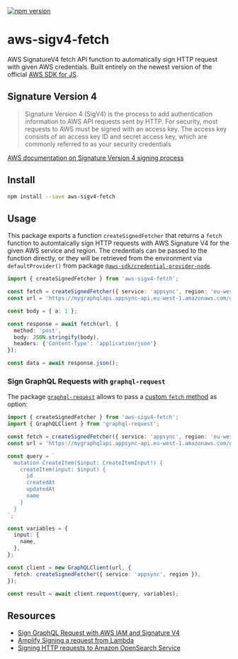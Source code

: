[![npm version](https://badge.fury.io/js/aws-sigv4-fetch.svg)](https://badge.fury.io/js/aws-sigv4-fetch)
# aws-sigv4-fetch
AWS SignatureV4 fetch API function to automatically sign HTTP request with given AWS credentials. Built entirely on the newest version of the official [AWS SDK for JS](https://docs.aws.amazon.com/AWSJavaScriptSDK/v3/latest/index.html).

## Signature Version 4 
> Signature Version 4 (SigV4) is the process to add authentication information to AWS API requests sent by HTTP. For security, most requests to AWS must be signed with an access key. The access key consists of an access key ID and secret access key, which are commonly referred to as your security credentials

[AWS documentation on Signature Version 4 signing process](https://docs.aws.amazon.com/general/latest/gr/signature-version-4.html)

## Install
```sh
npm install --save aws-sigv4-fetch
```

## Usage
This package exports a function `createSignedFetcher` that returns a `fetch` function to automtaically sign HTTP requests with AWS Signature V4 for the given AWS service and region. The credentials can be passed to the function directly, or they will be retrieved from the environment via `defaultProvider()` from package [`@aws-sdk/credential-provider-node`](https://docs.aws.amazon.com/AWSJavaScriptSDK/v3/latest/modules/_aws_sdk_credential_provider_node.html).
```ts
import { createSignedFetcher } from 'aws-sigv4-fetch';

const fetch = createSignedFetcher({ service: 'appsync', region: 'eu-west-1' });
const url = 'https://mygraphqlapi.appsync-api.eu-west-1.amazonaws.com/graphql';

const body = { a: 1 };

const response = await fetch(url, {
  method: 'post',
  body: JSON.stringify(body),
  headers: {'Content-Type': 'application/json'}
});

const data = await response.json();
```

### Sign GraphQL Requests with `graphql-request`
The package [`graphql-request`](https://www.npmjs.com/package/graphql-request) allows to pass a [custom `fetch` method](https://github.com/prisma-labs/graphql-request#using-a-custom-fetch-method) as option:

```ts
import { createSignedFetcher } from 'aws-sigv4-fetch';
import { GraphQLClient } from 'graphql-request';

const fetch = createSignedFetcher({ service: 'appsync', region: 'eu-west-1' });
const url = 'https://mygraphqlapi.appsync-api.eu-west-1.amazonaws.com/graphql';

const query = `
  mutation CreateItem($input: CreateItemInput!) {
    createItem(input: $input) {
      id
      createdAt
      updatedAt
      name
    }
  }
`;

const variables = {
  input: {
    name,
  },
};

const client = new GraphQLClient(url, {
  fetch: createSignedFetcher({ service: 'appsync', region }),
});

const result = await client.request(query, variables);
```

## Resources
- [Sign GraphQL Request with AWS IAM and Signature V4](https://dev.to/zirkelc/sign-graphql-request-with-aws-iam-and-signature-v4-2il6)
- [Amplify Signing a request from Lambda](https://docs.amplify.aws/lib/graphqlapi/graphql-from-nodejs/q/platform/js/#signing-a-request-from-lambda)
- [Signing HTTP requests to Amazon OpenSearch Service
](https://docs.aws.amazon.com/opensearch-service/latest/developerguide/request-signing.html#request-signing-node)